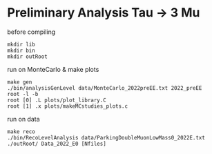 # Preliminary Analysis Tau -> 3 Mu
before compiling 
```
mkdir lib
mkdir bin
mkdir outRoot
```
run on MonteCarlo & make plots
```
make gen
./bin/analysisGenLevel data/MonteCarlo_2022preEE.txt 2022_preEE
root -l -b
root [0] .L plots/plot_library.C
root [1] .x plots/makeMCstudies_plots.c
```
run on data
```
make reco
./bin/RecoLevelAnalysis data/ParkingDoubleMuonLowMass0_2022E.txt ./outRoot/ Data_2022_E0 [Nfiles]
```
